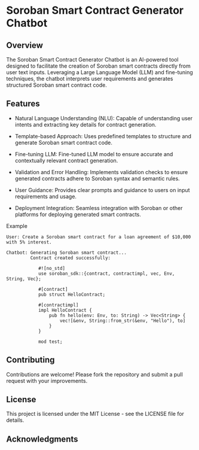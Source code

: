 # Soroban Smart Contract Generator Chatbot

## Overview

The Soroban Smart Contract Generator Chatbot is an AI-powered tool designed to facilitate the creation of Soroban smart contracts directly from user text inputs. Leveraging a Large Language Model (LLM) and fine-tuning techniques, the chatbot interprets user requirements and generates structured Soroban smart contract code.

## Features

- Natural Language Understanding (NLU): Capable of understanding user intents and extracting key details for contract generation.

- Template-based Approach: Uses predefined templates to structure and generate Soroban smart contract code.

- Fine-tuning LLM: Fine-tuned LLM model to ensure accurate and contextually relevant contract generation.

- Validation and Error Handling: Implements validation checks to ensure generated contracts adhere to Soroban syntax and semantic rules.

- User Guidance: Provides clear prompts and guidance to users on input requirements and usage.

- Deployment Integration: Seamless integration with Soroban or other platforms for deploying generated smart contracts.

Example

```
User: Create a Soroban smart contract for a loan agreement of $10,000 with 5% interest.

Chatbot: Generating Soroban smart contract...
         Contract created successfully:

            #![no_std]
            use soroban_sdk::{contract, contractimpl, vec, Env, String, Vec};

            #[contract]
            pub struct HelloContract;

            #[contractimpl]
            impl HelloContract {
                pub fn hello(env: Env, to: String) -> Vec<String> {
                    vec![&env, String::from_str(&env, "Hello"), to]
                }
            }

            mod test;
```

## Contributing

Contributions are welcome! Please fork the repository and submit a pull request with your improvements.

## License

This project is licensed under the MIT License - see the LICENSE file for details.

## Acknowledgments
